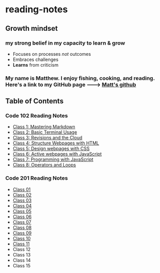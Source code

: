 # reading-notes


## Growth mindset

### my strong belief in my capacity to learn & grow

- Focuses on processes *not* outcomes
- Embraces challenges
- **Learns** from criticism

### My name is Matthew. I enjoy fishing, cooking, and reading. Here's a link to my GitHub page ---> [Matt's github](https://github.com/santorsm)

## Table of Contents

### Code 102 Reading Notes

- [Class 1: Mastering Markdown](class-01.md)
- [Class 2: Basic Terminal Usage](class-02.md)
- [Class 3: Revisions and the Cloud](class-03.md)
- [Class 4: Structure Webpages with HTML](class-04.md)
- [Class 5: Design webpages with CSS](class-05.md)
- [Class 6: Active webpages with JavaScript](class-06.md)
- [Class 7: Programming with JavaScript](class-07.md)
- [Class 8: Operators and Loops](class-08.md)

### Code 201 Reading Notes

- [Class 01](201-class-01.md)
- [Class 02](201-class-02.md)
- [Class 03](201-class-03.md)
- [Class 04](201-class-04.md)
- [Class 05](201-class-05.md)
- [Class 06](201-class-06.md)
- [Class 07](201-class-07.md)
- [Class 08](201-class-08.md)
- [Class 09](201-class-09.md)
- [Class 10](201-class-10.md)
- [Class 11](201-class-11.md)
- Class 12
- Class 13
- Class 14
- Class 15
